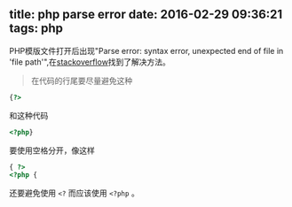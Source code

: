 title: php parse error
date: 2016-02-29 09:36:21
tags: php
---
PHP模版文件打开后出现"Parse error: syntax error, unexpected end of file in 'file path'",在[stackoverflow](http://stackoverflow.com/questions/11482527/parse-error-syntax-error-unexpected-end-of-file-in-my-php-code)找到了解决方法。  
>在代码的行尾要尽量避免这种
```php
{?>
```
和这种代码
```php
<?php}
```
要使用空格分开，像这样
```php
{ ?>
<?php {
```
还要避免使用 ` <? ` 而应该使用 ` <?php ` 。  
